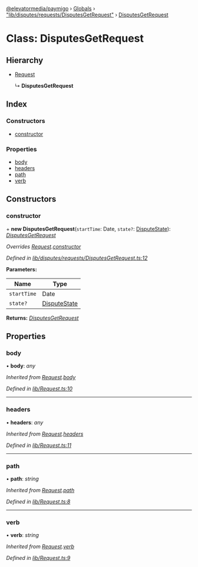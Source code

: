 [@elevatormedia/paymigo](../README.md) › [Globals](../globals.md) › ["lib/disputes/requests/DisputesGetRequest"](../modules/_lib_disputes_requests_disputesgetrequest_.md) › [DisputesGetRequest](_lib_disputes_requests_disputesgetrequest_.disputesgetrequest.md)

# Class: DisputesGetRequest

## Hierarchy

-   [Request](_lib_request_.request.md)

    ↳ **DisputesGetRequest**

## Index

### Constructors

-   [constructor](_lib_disputes_requests_disputesgetrequest_.disputesgetrequest.md#constructor)

### Properties

-   [body](_lib_disputes_requests_disputesgetrequest_.disputesgetrequest.md#body)
-   [headers](_lib_disputes_requests_disputesgetrequest_.disputesgetrequest.md#headers)
-   [path](_lib_disputes_requests_disputesgetrequest_.disputesgetrequest.md#path)
-   [verb](_lib_disputes_requests_disputesgetrequest_.disputesgetrequest.md#verb)

## Constructors

### constructor

\+ **new DisputesGetRequest**(`startTime`: Date, `state?`: [DisputeState](../modules/_lib_disputes_requests_disputesgetrequest_.md#disputestate)): _[DisputesGetRequest](_lib_disputes_requests_disputesgetrequest_.disputesgetrequest.md)_

_Overrides [Request](_lib_request_.request.md).[constructor](_lib_request_.request.md#constructor)_

_Defined in [lib/disputes/requests/DisputesGetRequest.ts:12](https://github.com/ELEVATORmedia/paymigo/blob/396f1ec/src/lib/disputes/requests/DisputesGetRequest.ts#L12)_

**Parameters:**

| Name        | Type                                                                                  |
| ----------- | ------------------------------------------------------------------------------------- |
| `startTime` | Date                                                                                  |
| `state?`    | [DisputeState](../modules/_lib_disputes_requests_disputesgetrequest_.md#disputestate) |

**Returns:** _[DisputesGetRequest](_lib_disputes_requests_disputesgetrequest_.disputesgetrequest.md)_

## Properties

### body

• **body**: _any_

_Inherited from [Request](_lib_request_.request.md).[body](_lib_request_.request.md#body)_

_Defined in [lib/Request.ts:10](https://github.com/ELEVATORmedia/paymigo/blob/396f1ec/src/lib/Request.ts#L10)_

---

### headers

• **headers**: _any_

_Inherited from [Request](_lib_request_.request.md).[headers](_lib_request_.request.md#headers)_

_Defined in [lib/Request.ts:11](https://github.com/ELEVATORmedia/paymigo/blob/396f1ec/src/lib/Request.ts#L11)_

---

### path

• **path**: _string_

_Inherited from [Request](_lib_request_.request.md).[path](_lib_request_.request.md#path)_

_Defined in [lib/Request.ts:8](https://github.com/ELEVATORmedia/paymigo/blob/396f1ec/src/lib/Request.ts#L8)_

---

### verb

• **verb**: _string_

_Inherited from [Request](_lib_request_.request.md).[verb](_lib_request_.request.md#verb)_

_Defined in [lib/Request.ts:9](https://github.com/ELEVATORmedia/paymigo/blob/396f1ec/src/lib/Request.ts#L9)_
